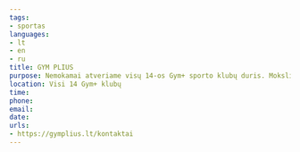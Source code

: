 ```yaml
---
tags:
- sportas
languages:
- lt
- en
- ru
title: GYM PLIUS
purpose: Nemokamai atveriame visų 14-os Gym+ sporto klubų duris. Moksliniais tyrimais įrodyta, kad sportas padeda stiprinti psichologinę pusiausvyrą, malšinti stresą bei įtampą.Nemokamas abonementas suteikiamas el. paštu (https://gymplius.lt/kontaktai) arba atvykus į Gym+ administraciją, pateikiant vieną iš dokumentų: ukrainos pilietybę įrodantį dokumentą, leidimą laikinai gyventi Lietuvoje ar vizą.
location: Visi 14 Gym+ klubų
time: 
phone: 
email: 
date: 
urls:
- https://gymplius.lt/kontaktai
---
```

